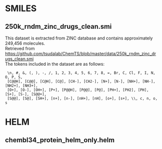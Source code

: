 # SMILES
## 250k_rndm_zinc_drugs_clean.smi
This dataset is extracted from ZINC database and contains approximately 249,456 molecules.  
Retrieved from https://github.com/tsudalab/ChemTS/blob/master/data/250k_rndm_zinc_drugs_clean.smi  
The tokens included in the dataset are as follows:
```
 \n, #, &, (, ), -, /, 1, 2, 3, 4, 5, 6, 7, 8, =, Br, C, Cl, F, I, N, O, P, S, 
 [C@@H], [C@@], [C@H], [C@], [CH-], [CH2-], [N+], [N-], [NH+], [NH-], [NH2+], [NH3+], 
 [O+], [O-], [OH+], [P+], [P@@H], [P@@], [P@], [PH+], [PH2], [PH], [S+], [S-], [S@@+], 
 [S@@], [S@], [SH+], [n+], [n-], [nH+], [nH], [o+], [s+], \\, c, n, o, s
```

# HELM
## chembl34_protein_helm_only.helm